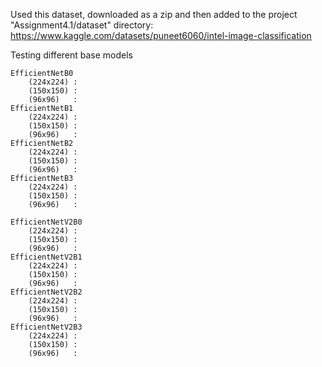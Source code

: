Used this dataset, downloaded as a zip and then added to the project "Assignment4.1/dataset" directory:
    https://www.kaggle.com/datasets/puneet6060/intel-image-classification

Testing different base models

    EfficientNetB0
        (224x224) :
        (150x150) :
        (96x96)   :
    EfficientNetB1
        (224x224) :
        (150x150) :
        (96x96)   :
    EfficientNetB2
        (224x224) :
        (150x150) :
        (96x96)   :
    EfficientNetB3
        (224x224) :
        (150x150) :
        (96x96)   :

    EfficientNetV2B0
        (224x224) :
        (150x150) :
        (96x96)   :
    EfficientNetV2B1
        (224x224) :
        (150x150) :
        (96x96)   :
    EfficientNetV2B2
        (224x224) :
        (150x150) :
        (96x96)   :
    EfficientNetV2B3
        (224x224) :
        (150x150) :
        (96x96)   :